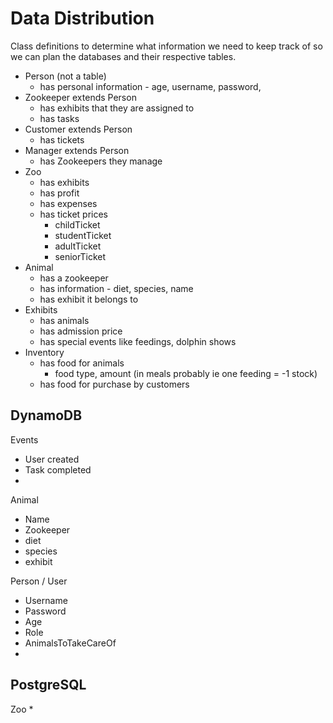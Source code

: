 # Data Distribution
Class definitions to determine what information we need to keep track of so we can plan the databases and their respective tables. 
* Person (not a table)
  * has personal information - age, username, password, 
* Zookeeper extends Person
  * has exhibits that they are assigned to 
  * has tasks
* Customer extends Person
  * has tickets
* Manager extends Person
  * has Zookeepers they manage
* Zoo
  * has exhibits
  * has profit
  * has expenses
  * has ticket prices
    * childTicket
    * studentTicket
    * adultTicket
    * seniorTicket
* Animal
  * has a zookeeper
  * has information - diet, species, name
  * has exhibit it belongs to
* Exhibits
  * has animals
  * has admission price
  * has special events like feedings, dolphin shows
* Inventory
  * has food for animals
    * food type, amount (in meals probably ie one feeding = -1 stock)
  * has food for purchase by customers


## DynamoDB
Events
* User created
* Task completed
* 

Animal
* Name
* Zookeeper
* diet
* species
* exhibit

Person / User
* Username
* Password
* Age
* Role
* AnimalsToTakeCareOf
* 

## PostgreSQL

Zoo
* 